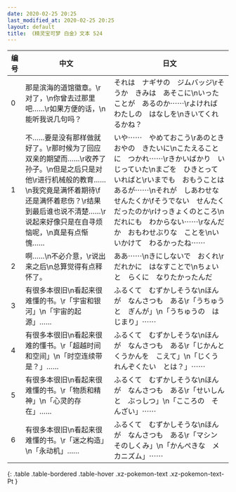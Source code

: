 ```yaml
---
date: 2020-02-25 20:25
last_modified_at: 2020-02-25 20:25
layout: default
title: 《精灵宝可梦 白金》文本 524
---
```

| 编号 | 中文 | 日文 |
| ---- | ---- | ---- |
| 0 | 那是滨海的道馆徽章。\r对了，\n你曾去过那里吧……\r如果方便的话，\n能听我说几句吗？ | それは　ナギサの　ジムバッジ\rそうか　きみは　あそこに\nいったことが　あるのか⋯⋯\rよければ　わたしの　はなしを\nきいてくれるかね？ |
| 1 | 不……要是没有那样做就好了。\r那时候为了回应双亲的期望而……\r收养了孙子。\n但是之后只是对他\r进行机械般的教育……\n我究竟是满怀着期待\f还是满怀着悲伤？\r结果到最后谁也说不清楚……\r说起来好像只是在自寻烦恼呢，\n真是有点惭愧…… | いや⋯⋯　やめておこう\rあのとき　おやの　きたいに\nこたえることに　つかれ⋯⋯\rきかいばかり　いじっていた\nまごを　ひきとって　いればと\rいまでも　おもうことは　あるが⋯⋯\nそれが　しあわせな　せんたくか\fそうでない　せんたく　だったのか\rけっきょくのところ\nだれにも　わからない⋯⋯\rなんだか　おもわせぶりな　ことを\nいいかけて　わるかったね⋯⋯ |
| 2 | 啊……\n不必介意，\r说出来之后\n总算觉得有点释怀了。 | ああ⋯⋯\nきにしないで　おくれ\rだれかに　はなすことで\nちょいと　らくに　なりたかったんだ |
| 3 | 有很多本很旧\n看起来很难懂的书。\r「宇宙和银河」\n「宇宙的起源」…… | ふるくて　むずかしそうな\nほんが　なんさつも　ある\r「うちゅうと　ぎんが」\n「うちゅうの　はじまり」⋯⋯ |
| 4 | 有很多本很旧\n看起来很难的懂书。\r「超越时间和空间」\n「时空连续带是？」…… | ふるくて　むずかしそうな\nほんが　なんさつも　ある\r「じかんと　くうかんを　こえて」\n「じくう　れんぞくたい　とは？」⋯⋯ |
| 5 | 有很多本很旧\n看起来很难懂的书。\r「物质和精神」\n「心灵的存在」……　 | ふるくて　むずかしそうな\nほんが　なんさつも　ある\r「せいしんと　ぶっしつ」\n「こころの　そんざい」⋯⋯　 |
| 6 | 有很多本很旧\n看起来很难懂的书。\r「迷之构造」\n「永动机」…… | ふるくて　むずかしそうな\nほんが　なんさつも　ある\r「マシン　そのしくみ」\n「かんぺきな　メカニズム」⋯⋯ |
{: .table .table-bordered .table-hover .xz-pokemon-text .xz-pokemon-text-Pt }